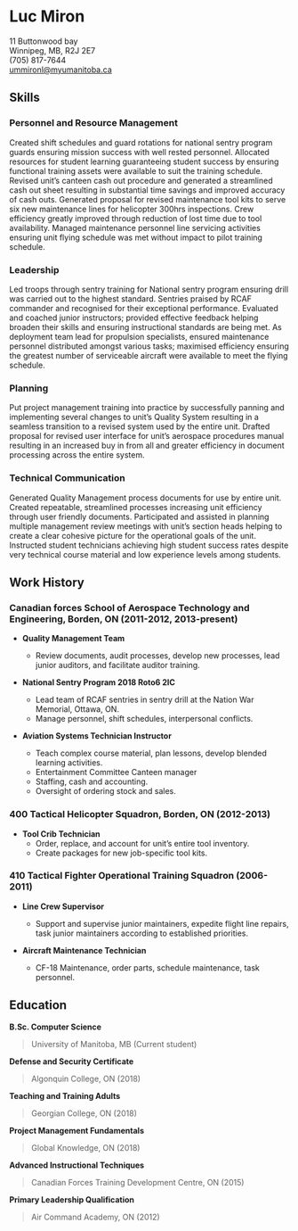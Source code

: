# Luc Miron
11 Buttonwood bay    
Winnipeg, MB, R2J 2E7  
(705) 817-7644  
ummironl@myumanitoba.ca  

## Skills

### Personnel and Resource Management
Created shift schedules and guard rotations for national sentry program guards ensuring mission success with well rested personnel. Allocated resources for student learning guaranteeing student success by ensuring functional training assets were available to suit the training schedule. Revised unit’s canteen cash out procedure and generated a streamlined cash out sheet resulting in substantial time savings and improved accuracy of cash outs. Generated proposal for revised maintenance tool kits to serve six new maintenance lines for helicopter 300hrs inspections. Crew efficiency greatly improved through reduction of lost time due to tool availability. Managed maintenance personnel line servicing activities ensuring unit flying schedule was met without impact to pilot training schedule.

### Leadership
Led troops through sentry training for National sentry program ensuring drill was carried out to the highest standard. Sentries praised by RCAF commander and recognised for their exceptional performance. Evaluated and coached junior instructors; provided effective feedback helping broaden their skills and ensuring instructional standards are being met. As deployment team lead for propulsion specialists, ensured maintenance personnel distributed amongst various tasks; maximised efficiency ensuring the greatest number of serviceable aircraft were available to meet the flying schedule.

### Planning
Put project management training into practice by successfully panning and implementing several changes to unit’s Quality System resulting in a seamless transition to a revised system used by the entire unit. Drafted proposal for revised user interface for unit’s aerospace procedures manual resulting in an increased buy in from all and greater efficiency in document processing across the entire system. 

### Technical Communication
Generated Quality Management process documents for use by entire unit. Created repeatable, streamlined processes increasing unit efficiency through user friendly documents. Participated and assisted in planning multiple management review meetings with unit’s section heads helping to create a clear cohesive picture for the operational goals of the unit. Instructed student technicians achieving high student success rates despite very technical course material and low experience levels among students.


## Work History

### Canadian forces School of Aerospace Technology and Engineering, Borden, ON (2011-2012, 2013-present)

 * **Quality Management Team**
   * Review documents, audit processes, develop new 	processes, lead junior auditors, and facilitate 	auditor training.

 * **National Sentry Program 2018 Roto6 2IC**
   * Lead team of RCAF sentries in sentry drill at the 	Nation War Memorial, Ottawa, ON.
   * Manage personnel, shift schedules, interpersonal 	conflicts.
 
 * **Aviation Systems Technician Instructor**
   * Teach complex course material, plan lessons, 	develop blended learning activities.
   * Entertainment Committee Canteen manager
   * Staffing, cash and accounting.
   * Oversight of ordering stock and sales.
 
### 400 Tactical Helicopter Squadron, Borden, ON (2012-2013)

 * **Tool Crib Technician**   
   * Order, replace, and account for unit’s entire tool 	inventory.
   * Create packages for new job-specific tool kits.

### 410 Tactical Fighter Operational Training Squadron (2006-2011)

 * **Line Crew Supervisor**
 	* Support and supervise junior maintainers, expedite 	flight line repairs, task junior maintainers 	according to established priorities.
 	
 * **Aircraft Maintenance Technician**    
   * CF-18 Maintenance, order parts, schedule 	maintenance, task personnel.
 
## Education

**B.Sc. Computer Science**
> University of Manitoba, MB (Current student)

**Defense and Security Certificate**
> Algonquin College, ON (2018)

**Teaching and Training Adults**
> Georgian College, ON (2018)

**Project Management Fundamentals** 
> Global Knowledge, ON (2018)

**Advanced Instructional Techniques** 
> Canadian Forces Training Development Centre, ON (2015)

**Primary Leadership Qualification** 
> Air Command Academy, ON (2012)
